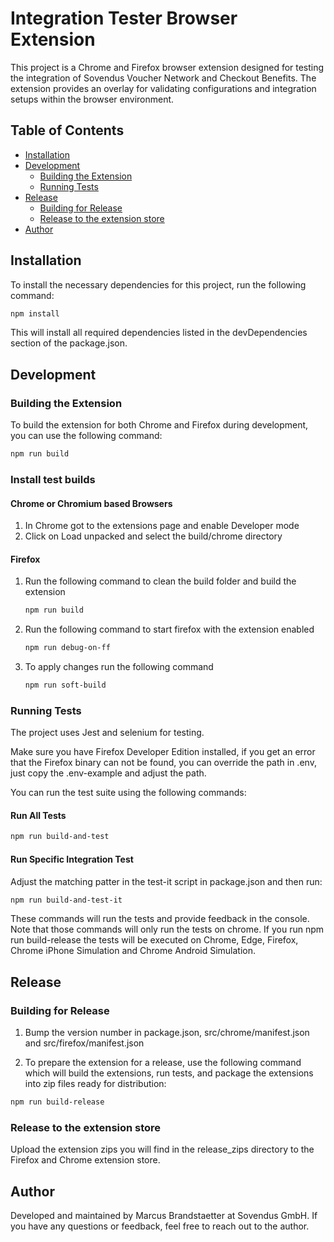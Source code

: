 # Integration Tester Browser Extension

This project is a Chrome and Firefox browser extension designed for testing the integration of Sovendus Voucher Network and Checkout Benefits. The extension provides an overlay for validating configurations and integration setups within the browser environment.

## Table of Contents

- [Installation](#installation)
- [Development](#development)
  - [Building the Extension](#building-the-extension)
  - [Running Tests](#running-tests)
- [Release](#release)
  - [Building for Release](#building-for-release)
  - [Release to the extension store](#release-to-the-extension-store)
- [Author](#author)

## Installation

To install the necessary dependencies for this project, run the following command:

```bash
npm install
```

This will install all required dependencies listed in the devDependencies section of the package.json.

## Development

### Building the Extension

To build the extension for both Chrome and Firefox during development, you can use the following command:

```bash
npm run build
```

### Install test builds

#### Chrome or Chromium based Browsers

1. In Chrome got to the extensions page and enable Developer mode
2. Click on Load unpacked and select the build/chrome directory

#### Firefox

1. Run the following command to clean the build folder and build the extension
   ```bash
   npm run build
   ```
2. Run the following command to start firefox with the extension enabled
   ```bash
   npm run debug-on-ff
   ```
3. To apply changes run the following command
   ```bash
   npm run soft-build
   ```

### Running Tests

The project uses Jest and selenium for testing.

Make sure you have Firefox Developer Edition installed, if you get an error that the Firefox binary can not be found, you can override the path in .env, just copy the .env-example and adjust the path.

You can run the test suite using the following commands:

#### Run All Tests

```bash
npm run build-and-test
```

#### Run Specific Integration Test

Adjust the matching patter in the test-it script in package.json and then run:

```bash
npm run build-and-test-it
```

These commands will run the tests and provide feedback in the console. Note that those commands will only run the tests on chrome. If you run npm run build-release the tests will be executed on Chrome, Edge, Firefox, Chrome iPhone Simulation and Chrome Android Simulation.

## Release

### Building for Release

1. Bump the version number in package.json, src/chrome/manifest.json and src/firefox/manifest.json

2. To prepare the extension for a release, use the following command which will build the extensions, run tests, and package the extensions into zip files ready for distribution:

```bash
npm run build-release
```

### Release to the extension store

Upload the extension zips you will find in the release_zips directory to the Firefox and Chrome extension store.

## Author

Developed and maintained by Marcus Brandstaetter at Sovendus GmbH. If you have any questions or feedback, feel free to reach out to the author.

